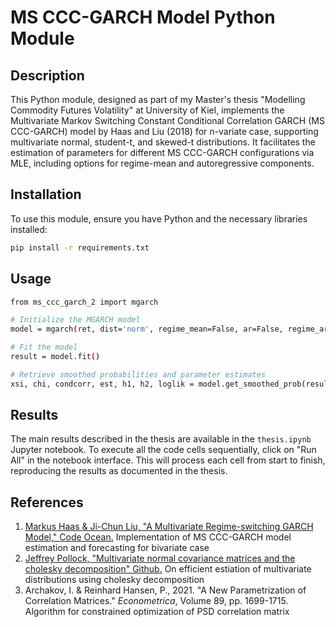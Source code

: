 # MS CCC-GARCH Model Python Module

## Description

This Python module, designed as part of my Master's thesis "Modelling Commodity Futures Volatility" at University of Kiel, implements the Multivariate Markov Switching Constant Conditional Correlation GARCH (MS CCC-GARCH) model by Haas and Liu (2018) for n-variate case, supporting multivariate normal, student-t, and skewed-t distributions. It facilitates the estimation of parameters for different MS CCC-GARCH configurations via MLE, including options for regime-mean and autoregressive components.

## Installation

To use this module, ensure you have Python and the necessary libraries installed:

```bash
pip install -r requirements.txt
```

## Usage

```bash
from ms_ccc_garch_2 import mgarch 

# Initialize the MGARCH model
model = mgarch(ret, dist='norm', regime_mean=False, ar=False, regime_ar=False)

# Fit the model
result = model.fit()

# Retrieve smoothed probabilities and parameter estimates
xsi, chi, condcorr, est, h1, h2, loglik = model.get_smoothed_prob(result.x)
```

## Results

The main results described in the thesis are available in the `thesis.ipynb` Jupyter notebook. To execute all the code cells sequentially, click on "Run All" in the notebook interface. This will process each cell from start to finish, reproducing the results as documented in the thesis.


## References
1. [Markus Haas & Ji-Chun Liu, "A Multivariate Regime-switching GARCH Model," Code Ocean.](https://codeocean.com/capsule/9016375/tree/v1)
Implementation of MS CCC-GARCH model estimation and forecasting for bivariate case
2. [Jeffrey Pollock, "Multivariate normal covariance matrices and the cholesky decomposition" Github.](https://jeffpollock9.github.io/multivariate-normal-cholesky/)
On efficient estiation of multivariate distributions using cholesky decomposition
3. Archakov, I. & Reinhard Hansen, P., 2021. "A New Parametrization of Correlation Matrices." _Econometrica_, Volume 89, pp. 1699-1715.
Algorithm for constrained optimization of PSD correlation matrix

